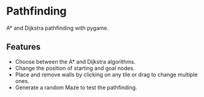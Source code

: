 # Pathfinding
A* and Dijkstra pathfinding with pygame.

## Features

- Choose between the A* and Dijkstra algorithms.
- Change the position of starting and goal nodes.
- Place and remove walls by clicking on any tile or drag to change multiple ones.
- Generate a random Maze to test the pathfinding.

